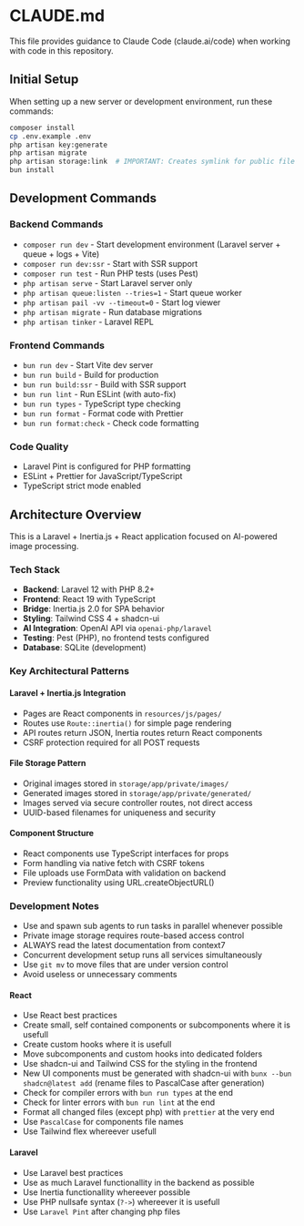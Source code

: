 # CLAUDE.md

This file provides guidance to Claude Code (claude.ai/code) when working with code in this repository.

## Initial Setup

When setting up a new server or development environment, run these commands:

```bash
composer install
cp .env.example .env
php artisan key:generate
php artisan migrate
php artisan storage:link  # IMPORTANT: Creates symlink for public file access
bun install
```

## Development Commands

### Backend Commands

- `composer run dev` - Start development environment (Laravel server + queue + logs + Vite)
- `composer run dev:ssr` - Start with SSR support
- `composer run test` - Run PHP tests (uses Pest)
- `php artisan serve` - Start Laravel server only
- `php artisan queue:listen --tries=1` - Start queue worker
- `php artisan pail -vv --timeout=0` - Start log viewer
- `php artisan migrate` - Run database migrations
- `php artisan tinker` - Laravel REPL

### Frontend Commands

- `bun run dev` - Start Vite dev server
- `bun run build` - Build for production
- `bun run build:ssr` - Build with SSR support
- `bun run lint` - Run ESLint (with auto-fix)
- `bun run types` - TypeScript type checking
- `bun run format` - Format code with Prettier
- `bun run format:check` - Check code formatting

### Code Quality

- Laravel Pint is configured for PHP formatting
- ESLint + Prettier for JavaScript/TypeScript
- TypeScript strict mode enabled

## Architecture Overview

This is a Laravel + Inertia.js + React application focused on AI-powered image processing.

### Tech Stack

- **Backend**: Laravel 12 with PHP 8.2+
- **Frontend**: React 19 with TypeScript
- **Bridge**: Inertia.js 2.0 for SPA behavior
- **Styling**: Tailwind CSS 4 + shadcn-ui
- **AI Integration**: OpenAI API via `openai-php/laravel`
- **Testing**: Pest (PHP), no frontend tests configured
- **Database**: SQLite (development)

### Key Architectural Patterns

#### Laravel + Inertia.js Integration

- Pages are React components in `resources/js/pages/`
- Routes use `Route::inertia()` for simple page rendering
- API routes return JSON, Inertia routes return React components
- CSRF protection required for all POST requests

#### File Storage Pattern

- Original images stored in `storage/app/private/images/`
- Generated images stored in `storage/app/private/generated/`
- Images served via secure controller routes, not direct access
- UUID-based filenames for uniqueness and security

#### Component Structure

- React components use TypeScript interfaces for props
- Form handling via native fetch with CSRF tokens
- File uploads use FormData with validation on backend
- Preview functionality using URL.createObjectURL()

### Development Notes

- Use and spawn sub agents to run tasks in parallel whenever possible
- Private image storage requires route-based access control
- ALWAYS read the latest documentation from context7
- Concurrent development setup runs all services simultaneously
- Use `git mv` to move files that are under version control
- Avoid useless or unnecessary comments

#### React

- Use React best practices
- Create small, self contained components or subcomponents where it is usefull
- Create custom hooks where it is usefull
- Move subcomponents and custom hooks into dedicated folders
- Use shadcn-ui and Tailwind CSS for the styling in the frontend
- New UI components must be generated with shadcn-ui with `bunx --bun shadcn@latest add` (rename files to PascalCase after generation)
- Check for compiler errors with `bun run types` at the end
- Check for linter errors with `bun run lint` at the end
- Format all changed files (except php) with `prettier` at the very end
- Use `PascalCase` for components file names
- Use Tailwind flex whereever usefull

#### Laravel

- Use Laravel best practices
- Use as much Laravel functionallity in the backend as possible
- Use Inertia functionallity whereever possible
- Use PHP nullsafe syntax (`?->`) whereever it is usefull
- Use `Laravel Pint` after changing php files
